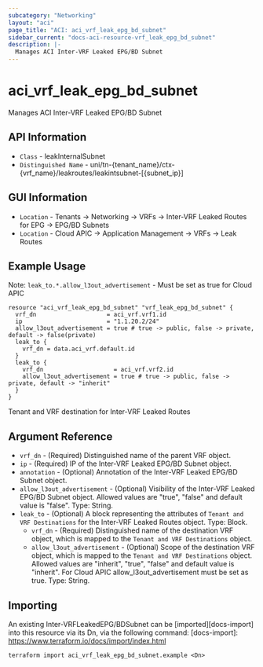 ```yaml
---
subcategory: "Networking"
layout: "aci"
page_title: "ACI: aci_vrf_leak_epg_bd_subnet"
sidebar_current: "docs-aci-resource-vrf_leak_epg_bd_subnet"
description: |-
  Manages ACI Inter-VRF Leaked EPG/BD Subnet
---
```


# aci_vrf_leak_epg_bd_subnet #

Manages ACI Inter-VRF Leaked EPG/BD Subnet

## API Information ##

* `Class` - leakInternalSubnet
* `Distinguished Name` - uni/tn-{tenant_name}/ctx-{vrf_name}/leakroutes/leakintsubnet-[{subnet_ip}]

## GUI Information ##

* `Location` - Tenants -> Networking -> VRFs -> Inter-VRF Leaked Routes for EPG -> EPG/BD Subnets
* `Location` - Cloud APIC -> Application Management -> VRFs -> Leak Routes

## Example Usage ##

Note: `leak_to.*.allow_l3out_advertisement` -  Must be set as true for Cloud APIC

```hcl
resource "aci_vrf_leak_epg_bd_subnet" "vrf_leak_epg_bd_subnet" {
  vrf_dn                    = aci_vrf.vrf1.id
  ip                        = "1.1.20.2/24"
  allow_l3out_advertisement = true # true -> public, false -> private, default -> false(private)
  leak_to {
    vrf_dn = data.aci_vrf.default.id
  }
  leak_to {
    vrf_dn                    = aci_vrf.vrf2.id
    allow_l3out_advertisement = true # true -> public, false -> private, default -> "inherit"
  }
}
```
Tenant and VRF destination for Inter-VRF Leaked Routes
## Argument Reference ##

* `vrf_dn` - (Required) Distinguished name of the parent VRF object.
* `ip` - (Required) IP of the Inter-VRF Leaked EPG/BD Subnet object.
* `annotation` - (Optional) Annotation of the Inter-VRF Leaked EPG/BD Subnet object.
* `allow_l3out_advertisement` - (Optional) Visibility of the Inter-VRF Leaked EPG/BD Subnet object. Allowed values are "true", "false" and default value is "false". Type: String.
* `leak_to` - (Optional) A block representing the attributes of `Tenant and VRF Destinations` for the Inter-VRF Leaked Routes object. Type: Block.
  * `vrf_dn` - (Required) Distinguished name of the destination VRF object, which is mapped to the `Tenant and VRF Destinations` object.
  * `allow_l3out_advertisement` - (Optional) Scope of the destination VRF object, which is mapped to the `Tenant and VRF Destinations` object. Allowed values are "inherit", "true", "false" and default value is "inherit". For Cloud APIC allow_l3out_advertisement must be set as true. Type: String.

## Importing ##

An existing Inter-VRFLeakedEPG/BDSubnet can be [imported][docs-import] into this resource via its Dn, via the following command:
[docs-import]: https://www.terraform.io/docs/import/index.html


```
terraform import aci_vrf_leak_epg_bd_subnet.example <Dn>
```